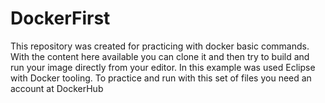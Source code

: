 # DockerFirst

This repository was created for practicing with docker basic commands. With the content here available you can clone it and then try to build and run your image directly from your editor. In this example was used Eclipse with Docker tooling.
To practice and run with this set of files you need an account at DockerHub 
